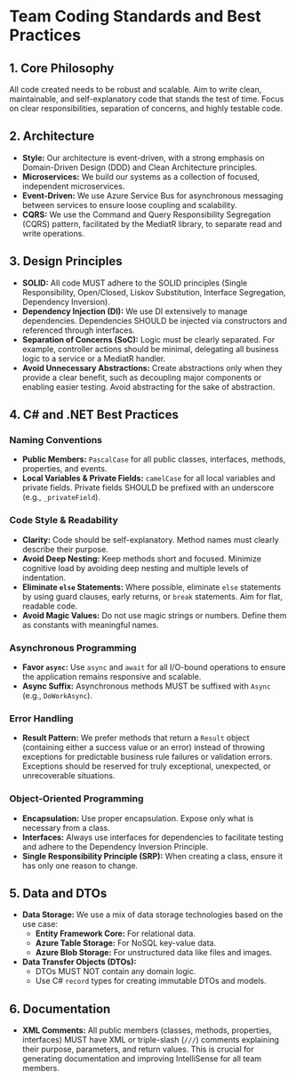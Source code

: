 # Team Coding Standards and Best Practices

## 1. Core Philosophy

All code created needs to be robust and scalable. Aim to write clean, maintainable, and self-explanatory code that stands the test of time. Focus on clear responsibilities, separation of concerns, and highly testable code.

## 2. Architecture

*   **Style:** Our architecture is event-driven, with a strong emphasis on Domain-Driven Design (DDD) and Clean Architecture principles.
*   **Microservices:** We build our systems as a collection of focused, independent microservices.
*   **Event-Driven:** We use Azure Service Bus for asynchronous messaging between services to ensure loose coupling and scalability.
*   **CQRS:** We use the Command and Query Responsibility Segregation (CQRS) pattern, facilitated by the MediatR library, to separate read and write operations.

## 3. Design Principles

*   **SOLID:** All code MUST adhere to the SOLID principles (Single Responsibility, Open/Closed, Liskov Substitution, Interface Segregation, Dependency Inversion).
*   **Dependency Injection (DI):** We use DI extensively to manage dependencies. Dependencies SHOULD be injected via constructors and referenced through interfaces.
*   **Separation of Concerns (SoC):** Logic must be clearly separated. For example, controller actions should be minimal, delegating all business logic to a service or a MediatR handler.
*   **Avoid Unnecessary Abstractions:** Create abstractions only when they provide a clear benefit, such as decoupling major components or enabling easier testing. Avoid abstracting for the sake of abstraction.

## 4. C# and .NET Best Practices

### Naming Conventions

*   **Public Members:** `PascalCase` for all public classes, interfaces, methods, properties, and events.
*   **Local Variables & Private Fields:** `camelCase` for all local variables and private fields. Private fields SHOULD be prefixed with an underscore (e.g., `_privateField`).

### Code Style & Readability

*   **Clarity:** Code should be self-explanatory. Method names must clearly describe their purpose.
*   **Avoid Deep Nesting:** Keep methods short and focused. Minimize cognitive load by avoiding deep nesting and multiple levels of indentation.
*   **Eliminate `else` Statements:** Where possible, eliminate `else` statements by using guard clauses, early returns, or `break` statements. Aim for flat, readable code.
*   **Avoid Magic Values:** Do not use magic strings or numbers. Define them as constants with meaningful names.

### Asynchronous Programming

*   **Favor `async`:** Use `async` and `await` for all I/O-bound operations to ensure the application remains responsive and scalable.
*   **Async Suffix:** Asynchronous methods MUST be suffixed with `Async` (e.g., `DoWorkAsync`).

### Error Handling

*   **Result Pattern:** We prefer methods that return a `Result` object (containing either a success value or an error) instead of throwing exceptions for predictable business rule failures or validation errors. Exceptions should be reserved for truly exceptional, unexpected, or unrecoverable situations.

### Object-Oriented Programming

*   **Encapsulation:** Use proper encapsulation. Expose only what is necessary from a class.
*   **Interfaces:** Always use interfaces for dependencies to facilitate testing and adhere to the Dependency Inversion Principle.
*   **Single Responsibility Principle (SRP):** When creating a class, ensure it has only one reason to change.

## 5. Data and DTOs

*   **Data Storage:** We use a mix of data storage technologies based on the use case:
    *   **Entity Framework Core:** For relational data.
    *   **Azure Table Storage:** For NoSQL key-value data.
    *   **Azure Blob Storage:** For unstructured data like files and images.
*   **Data Transfer Objects (DTOs):**
    *   DTOs MUST NOT contain any domain logic.
    *   Use C# `record` types for creating immutable DTOs and models.

## 6. Documentation

*   **XML Comments:** All public members (classes, methods, properties, interfaces) MUST have XML or triple-slash (`///`) comments explaining their purpose, parameters, and return values. This is crucial for generating documentation and improving IntelliSense for all team members.
